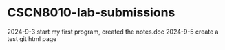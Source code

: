 # CSCN8010-lab-submissions
2024-9-3 start my first program, created the notes.doc
2024-9-5 create a test git html page
